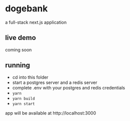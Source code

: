 # dogebank

a full-stack next.js application

## live demo

coming soon

## running

- cd into this folder
- start a postgres server and a redis server
- complete .env with your postgres and redis credentials
- `yarn`
- `yarn build`
- `yarn start`

app will be available at http://localhost:3000
